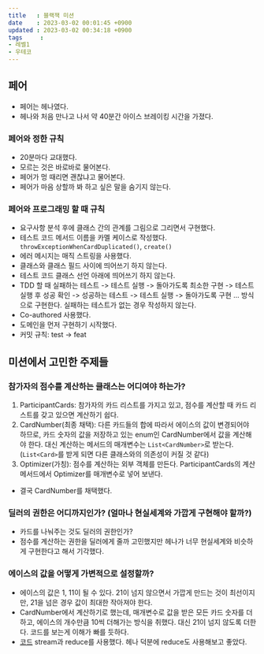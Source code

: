 ```yaml
---
title   : 블랙잭 미션
date    : 2023-03-02 00:01:45 +0900
updated : 2023-03-02 00:34:18 +0900
tags     : 
- 레벨1
- 우테코
---
```

## 페어
- 페어는 헤나였다.
- 헤나와 처음 만나고 나서 약 40분간 아이스 브레이킹 시간을 가졌다.

### 페어와 정한 규칙
- 20분마다 교대했다.
- 모르는 것은 바로바로 물어본다.
- 페어가 멍 때리면 괜찮냐고 물어본다.
- 페어가 마음 상할까 봐 하고 싶은 말을 숨기지 않는다.

### 페어와 프로그래밍 할 때 규칙
- 요구사항 분석 후에 클래스 간의 관계를 그림으로 그리면서 구현했다.
- 테스트 코드 메서드 이름을 카멜 케이스로 작성했다. ```throwExceptionWhenCardDuplicated()```, ```create()```
- 에러 메시지는 매직 스트링을 사용했다.
- 클래스와 클래스 필드 사이에 띄어쓰기 하지 않는다.
- 테스트 코드 클래스 선언 아래에 띄어쓰기 하지 않는다.
- TDD 할 때 실패하는 테스트 -> 테스트 실행 -> 돌아가도록 최소한 구현 -> 테스트 실행 후 성공 확인 -> 성공하는 테스트 -> 테스트 실행 -> 돌아가도록 구현 ... 방식으로 구현한다. 실패하는 테스트가 없는 경우 작성하지 않는다.
- Co-authored 사용했다.
- 도메인을 먼저 구현하기 시작했다.
- 커밋 규칙: test -> feat

## 미션에서 고민한 주제들
### 참가자의 점수를 계산하는 클래스는 어디여야 하는가?
1. ParticipantCards: 참가자의 카드 리스트를 가지고 있고, 점수를 계산할 때 카드 리스트를 갖고 있으면 계산하기 쉽다.
2. CardNumber(최종 채택): 다른 카드들의 합에 따라서 에이스의 값이 변경되어야 하므로, 카드 숫자의 값을 저장하고 있는 enum인 CardNumber에서 값을 계산해야 한다. 대신 계산하는 메서드의 매개변수는 ```List<CardNumber>```로 받는다. (```List<Card>```를 받게 되면 다른 클래스와의 의존성이 커질 것 같다)
3. Optimizer(가칭): 점수를 계산하는 외부 객체를 만든다. ParticipantCards의 계산 메서드에서 Optimizer를 매개변수로 넣어 보낸다.

- 결국 CardNumber를 채택했다. 

### 딜러의 권한은 어디까지인가? (얼마나 현실세계와 가깝게 구현해야 할까?)
- 카드를 나눠주는 것도 딜러의 권한인가?
- 점수를 계산하는 권한을 딜러에게 줄까 고민했지만 헤나가 너무 현실세계와 비슷하게 구현한다고 해서 기각했다.

### 에이스의 값을 어떻게 가변적으로 설정할까?
- 에이스의 값은 1, 11이 될 수 있다. 21이 넘지 않으면서 가깝게 만드는 것이 최선이지만, 21을 넘은 경우 값이 최대한 작아져야 한다.
- CardNumber에서 계산하기로 했는데, 매개변수로 값을 받은 모든 카드 숫자를 더하고, 에이스의 개수만큼 10씩 더해가는 방식을 취했다. 대신 21이 넘지 않도록 더한다. 코드를 보는게 이해가 빠를 듯하다. 
- [코드](https:/github.com/hyena0608/java-blackjack/blob/hyena0608/src/main/java/blackjack/domain/CardNumber.java) stream과 reduce를 사용했다. 헤나 덕분에 reduce도 사용해보고 좋았다.

